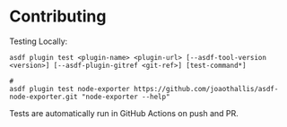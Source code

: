 # Contributing

Testing Locally:

```shell
asdf plugin test <plugin-name> <plugin-url> [--asdf-tool-version <version>] [--asdf-plugin-gitref <git-ref>] [test-command*]

#
asdf plugin test node-exporter https://github.com/joaothallis/asdf-node-exporter.git "node-exporter --help"
```

Tests are automatically run in GitHub Actions on push and PR.
